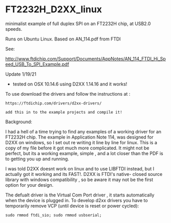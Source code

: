 # FT2232H_D2XX_linux
 minimalist example of full duplex SPI on an FT2232H chip, at USB2.0 speeds. 
 
 Runs on Ubuntu Linux. Based on AN_114.pdf from FTDI
 
 See:
 
 http://www.ftdichip.com/Support/Documents/AppNotes/AN_114_FTDI_Hi_Speed_USB_To_SPI_Example.pdf
 

Update 1/19/21 
   - tested on OSX 10.14.6 using D2XX 1.14.16 and it works!

To use download the drivers and follow the instructions at : 

    https://ftdichip.com/drivers/d2xx-drivers/

    add this in to the example projects and compile it!


Background:

I had a hell of a time trying to find any examples of a working driver for an FT2232H chip. The example in Application Note 114, was designed for D2XX on windows, so I set out re writing it line by line for linux. This is a copy of my file before it got much more complicated. It might not be perfect, but its a working example, simple , and a lot closer than the PDF is to getting you up and running.

I was told D2XX doesnt work on linux and to use LIBFTDI instead, but I actually got it working and its FAST!. 
D2XX is FTDI's native- closed source library with windows compatibility , so be aware it may not be the first option for your design.

The defualt driver is the Virtual Com Port driver , it starts automatically when the device is plugged in. To develop d2xx drivers you have to temporarily remove VCP (until device is reset or power cycled): 

    sudo rmmod ftdi_sio; sudo rmmod usbserial;
    




 



